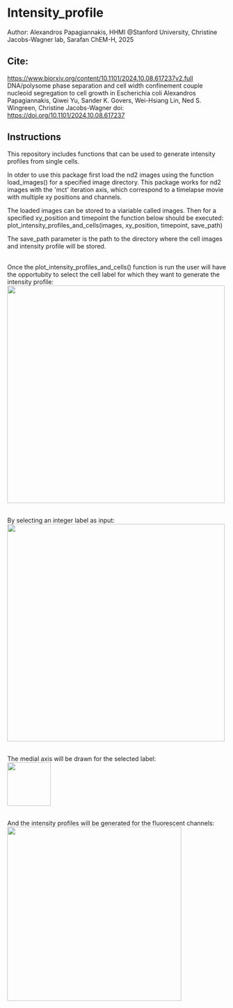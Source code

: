 # Intensity_profile

Author: Alexandros Papagiannakis, HHMI @Stanford University, Christine Jacobs-Wagner lab, Sarafan ChEM-H, 2025

## Cite:
https://www.biorxiv.org/content/10.1101/2024.10.08.617237v2.full
DNA/polysome phase separation and cell width confinement couple nucleoid segregation to cell growth in Escherichia coli
Alexandros Papagiannakis, Qiwei Yu, Sander K. Govers, Wei-Hsiang Lin, Ned S. Wingreen, Christine Jacobs-Wagner
doi: https://doi.org/10.1101/2024.10.08.617237

## Instructions
This repository includes functions that can be used to generate intensity profiles from single cells.

In otder to use this package first load the nd2 images using the function load_images() for a specified image directory.
This package works for nd2 images with the 'mct' iteration axis, which correspond to a timelapse movie with multiple xy positions and channels.

The loaded images can be stored to a viariable called images. Then for a specified xy_position and timepoint the function below should be executed:
plot_intensity_profiles_and_cells(images, xy_position, timepoint, save_path)

The save_path parameter is the path to the directory where the cell images and intensity profile will be stored.

<br> Once the plot_intensity_profiles_and_cells() function is run the user will have the opportubity to select the cell label for which they want to generate the intensity profile: </br>
<img src="https://github.com/user-attachments/assets/623eb748-ade5-4b8f-bc2d-668bf1bcdee1" align="center" width="500"/>

<br>By selecting an integer label as input:</br>
<img src="https://github.com/user-attachments/assets/21c29d9a-e27d-436b-87a4-a5a3d6592b16" align="center" width="500"/>

<br>The medial axis will be drawn for the selected label:</br>
<img src="https://github.com/user-attachments/assets/4fcfb3a9-348d-40f2-9f59-d9ec19212626" align="center" width="100"/>

<br>And the intensity profiles will be generated for the fluorescent channels:</br>
<img src="https://github.com/user-attachments/assets/9283aab3-4899-4551-b878-6d52a5c474f7" align="center" width="400"/>




